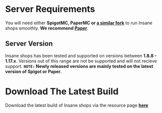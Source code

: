 # Server Requirements
You will need either **SpigotMC, PaperMC or [a similar fork](https://github.com/SpiritenHasArrived/MC/blob/main/Server_Side/server_jars.md#bukkit--a-z)** to run Insane shops smoothly. **We recommend [Paper](https://papermc.io/downloads)**.
<br>

## Server Version
Insane shops has been tested and supported on versions between **1.8.8 - 1.17.x**. Versions out of this range are not be supported and will not recieve support.
**`NOTE:` Newly released versions are mainly tested on the latest version of Spigot or Paper.**
<br>

# Download The Latest Build
Download the latest build of Insane shops via the resource page **[here](https://www.spigotmc.org/resources/insane-shops.67352/)**
